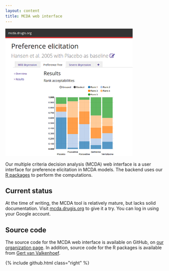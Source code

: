 ```yaml
---
layout: content
title: MCDA web interface
---
```


<img src="/images/software/mcda/mcda.png" class="screen-shot right">

Our multiple criteria decision analysis (MCDA) web interface is a user interface for preference elicitation in MCDA models.
The backend uses our [R packages](/software/r-packages/) to perform the computations.

Current status
--------------

At the time of writing, the MCDA tool is relatively mature, but lacks solid documentation.
Visit [mcda.drugis.org](https://mcda.drugis.org/) to give it a try.
You can log in using your Google account.

Source code
-----------

The source code for the MCDA web interface is available on GitHub, on [our organization page](https://github.com/drugis/). In addition, source code for the R packages is available from [Gert van Valkenhoef](https://github.com/gertvv/).

{% include github.html class="right" %}
